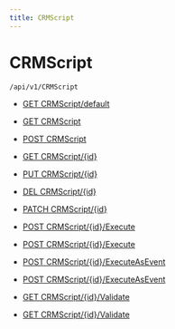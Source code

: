 ```yaml
---
title: CRMScript
---
```


# CRMScript

```http
/api/v1/CRMScript
```




* [GET CRMScript/default](v1CRMScriptEntity_DefaultCRMScriptEntity.md)

* [GET CRMScript](v1CRMScriptEntity_GetAll.md)

* [POST CRMScript](v1CRMScriptEntity_PostCRMScriptEntity.md)

* [GET CRMScript/{id}](v1CRMScriptEntity_GetCRMScriptEntity.md)

* [PUT CRMScript/{id}](v1CRMScriptEntity_PutCRMScriptEntity.md)

* [DEL CRMScript/{id}](v1CRMScriptEntity_DeleteCRMScriptEntity.md)

* [PATCH CRMScript/{id}](v1CRMScriptEntity_PatchCRMScriptEntity.md)

* [POST CRMScript/{id}/Execute](v1CRMScriptEntity_ExecuteScript.md)

* [POST CRMScript/{id}/Execute](v1CRMScriptEntity_ExecuteScriptByUniqueId.md)

* [POST CRMScript/{id}/ExecuteAsEvent](v1CRMScriptEntity_ExecuteScriptAsEvent.md)

* [POST CRMScript/{id}/ExecuteAsEvent](v1CRMScriptEntity_ExecuteScriptAsEventByUniqueId.md)

* [GET CRMScript/{id}/Validate](v1CRMScriptEntity_ValidateScript.md)

* [GET CRMScript/{id}/Validate](v1CRMScriptEntity_ValidateScriptByUniqueId.md)